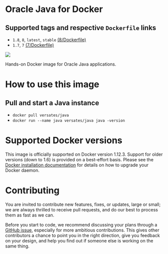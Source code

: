 # Oracle Java for Docker
## Supported tags and respective `Dockerfile` links
* `1.8`, `8`, `latest`, `stable` [(8/Dockerfile)](https://github.com/versates/docker/blob/latest/java/8/Dockerfile)
* `1.7`, `7` [(7/Dockerfile)](https://github.com/versates/docker/blob/latest/java/7/Dockerfile)

[![](https://images.microbadger.com/badges/image/versates/java.svg)](https://microbadger.com/images/versates/java "Get your own image badge on microbadger.com")


Hands-on Docker image for Oracle Java applications.


# How to use this image
## Pull and start a Java instance
* `docker pull versates/java`
* `docker run --name java versates/java java -version`

# Supported Docker versions
This image is officially supported on Docker version 1.12.3.
Support for older versions (down to 1.6) is provided on a best-effort basis.
Please see the [Docker installation documentation](https://docs.docker.com/installation/) for details on how to upgrade your Docker daemon.

# Contributing
You are invited to contribute new features, fixes, or updates, large or small; we are always thrilled to receive pull requests, and do our best to process them as fast as we can.

Before you start to code, we recommend discussing your plans through a [GitHub issue](https://github.com/versates/docker/issues), especially for more ambitious contributions. This gives other contributors a chance to point you in the right direction, give you feedback on your design, and help you find out if someone else is working on the same thing.
